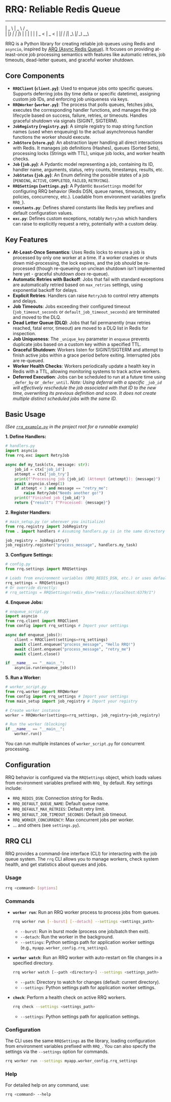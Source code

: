 # RRQ: Reliable Redis Queue

 ____    ____     ___
|  _ \  |  _ \   / _ \
| |_) | | |_) | | | | |
|  _ <  |  _ <  | |_| |
|_| \_\ |_| \_\  \__\_\

RRQ is a Python library for creating reliable job queues using Redis and `asyncio`, inspired by [ARQ (Async Redis Queue)](https://github.com/samuelcolvin/arq). It focuses on providing at-least-once job processing semantics with features like automatic retries, job timeouts, dead-letter queues, and graceful worker shutdown.

## Core Components

*   **`RRQClient` (`client.py`)**: Used to enqueue jobs onto specific queues. Supports deferring jobs (by time delta or specific datetime), assigning custom job IDs, and enforcing job uniqueness via keys.
*   **`RRQWorker` (`worker.py`)**: The process that polls queues, fetches jobs, executes the corresponding handler functions, and manages the job lifecycle based on success, failure, retries, or timeouts. Handles graceful shutdown via signals (SIGINT, SIGTERM).
*   **`JobRegistry` (`registry.py`)**: A simple registry to map string function names (used when enqueuing) to the actual asynchronous handler functions the worker should execute.
*   **`JobStore` (`store.py`)**: An abstraction layer handling all direct interactions with Redis. It manages job definitions (Hashes), queues (Sorted Sets), processing locks (Strings with TTL), unique job locks, and worker health checks.
*   **`Job` (`job.py`)**: A Pydantic model representing a job, containing its ID, handler name, arguments, status, retry counts, timestamps, results, etc.
*   **`JobStatus` (`job.py`)**: An Enum defining the possible states of a job (`PENDING`, `ACTIVE`, `COMPLETED`, `FAILED`, `RETRYING`).
*   **`RRQSettings` (`settings.py`)**: A Pydantic `BaseSettings` model for configuring RRQ behavior (Redis DSN, queue names, timeouts, retry policies, concurrency, etc.). Loadable from environment variables (prefix `RRQ_`).
*   **`constants.py`**: Defines shared constants like Redis key prefixes and default configuration values.
*   **`exc.py`**: Defines custom exceptions, notably `RetryJob` which handlers can raise to explicitly request a retry, potentially with a custom delay.

## Key Features

*   **At-Least-Once Semantics**: Uses Redis locks to ensure a job is processed by only one worker at a time. If a worker crashes or shuts down mid-processing, the lock expires, and the job *should* be re-processed (though re-queueing on unclean shutdown isn't implemented here yet - graceful shutdown *does* re-queue).
*   **Automatic Retries with Backoff**: Jobs that fail with standard exceptions are automatically retried based on `max_retries` settings, using exponential backoff for delays.
*   **Explicit Retries**: Handlers can raise `RetryJob` to control retry attempts and delays.
*   **Job Timeouts**: Jobs exceeding their configured timeout (`job_timeout_seconds` or `default_job_timeout_seconds`) are terminated and moved to the DLQ.
*   **Dead Letter Queue (DLQ)**: Jobs that fail permanently (max retries reached, fatal error, timeout) are moved to a DLQ list in Redis for inspection.
*   **Job Uniqueness**: The `_unique_key` parameter in `enqueue` prevents duplicate jobs based on a custom key within a specified TTL.
*   **Graceful Shutdown**: Workers listen for SIGINT/SIGTERM and attempt to finish active jobs within a grace period before exiting. Interrupted jobs are re-queued.
*   **Worker Health Checks**: Workers periodically update a health key in Redis with a TTL, allowing monitoring systems to track active workers.
*   **Deferred Execution**: Jobs can be scheduled to run at a future time using `_defer_by` or `_defer_until`.
    *Note: Using deferral with a specific `_job_id` will effectively reschedule the job associated with that ID to the new time, overwriting its previous definition and score. It does not create multiple distinct scheduled jobs with the same ID.*

## Basic Usage

*(See [`rrq_example.py`](examples/rrq_example.py) in the project root for a runnable example)*

**1. Define Handlers:**

```python
# handlers.py
import asyncio
from rrq.exc import RetryJob

async def my_task(ctx, message: str):
    job_id = ctx['job_id']
    attempt = ctx['job_try']
    print(f"Processing job {job_id} (Attempt {attempt}): {message}")
    await asyncio.sleep(1)
    if attempt < 3 and message == "retry_me":
        raise RetryJob("Needs another go!")
    print(f"Finished job {job_id}")
    return {"result": f"Processed: {message}"}
```

**2. Register Handlers:**

```python
# main_setup.py (or wherever you initialize)
from rrq.registry import JobRegistry
from . import handlers # Assuming handlers.py is in the same directory

job_registry = JobRegistry()
job_registry.register("process_message", handlers.my_task)
```

**3. Configure Settings:**

```python
# config.py
from rrq.settings import RRQSettings

# Loads from environment variables (RRQ_REDIS_DSN, etc.) or uses defaults
rrq_settings = RRQSettings()
# Or override directly:
# rrq_settings = RRQSettings(redis_dsn="redis://localhost:6379/1")
```

**4. Enqueue Jobs:**

```python
# enqueue_script.py
import asyncio
from rrq.client import RRQClient
from config import rrq_settings # Import your settings

async def enqueue_jobs():
    client = RRQClient(settings=rrq_settings)
    await client.enqueue("process_message", "Hello RRQ!")
    await client.enqueue("process_message", "retry_me")
    await client.close()

if __name__ == "__main__":
    asyncio.run(enqueue_jobs())
```

**5. Run a Worker:**

```python
# worker_script.py
from rrq.worker import RRQWorker
from config import rrq_settings # Import your settings
from main_setup import job_registry # Import your registry

# Create worker instance
worker = RRQWorker(settings=rrq_settings, job_registry=job_registry)

# Run the worker (blocking)
if __name__ == "__main__":
    worker.run()
```

You can run multiple instances of `worker_script.py` for concurrent processing.

## Configuration

RRQ behavior is configured via the `RRQSettings` object, which loads values from environment variables prefixed with `RRQ_` by default. Key settings include:

*   `RRQ_REDIS_DSN`: Connection string for Redis.
*   `RRQ_DEFAULT_QUEUE_NAME`: Default queue name.
*   `RRQ_DEFAULT_MAX_RETRIES`: Default retry limit.
*   `RRQ_DEFAULT_JOB_TIMEOUT_SECONDS`: Default job timeout.
*   `RRQ_WORKER_CONCURRENCY`: Max concurrent jobs per worker.
*   ... and others (see `settings.py`).

## RRQ CLI

RRQ provides a command-line interface (CLI) for interacting with the job queue system. The `rrq` CLI allows you to manage workers, check system health, and get statistics about queues and jobs.

### Usage

```bash
rrq <command> [options]
```

### Commands

- **`worker run`**: Run an RRQ worker process to process jobs from queues.
  ```bash
  rrq worker run [--burst] [--detach] --settings <settings_path>
  ```
  - `--burst`: Run in burst mode (process one job/batch then exit).
  - `--detach`: Run the worker in the background.
  - `--settings`: Python settings path for application worker settings (e.g., `myapp.worker_config.rrq_settings`).

- **`worker watch`**: Run an RRQ worker with auto-restart on file changes in a specified directory.
  ```bash
  rrq worker watch [--path <directory>] --settings <settings_path>
  ```
  - `--path`: Directory to watch for changes (default: current directory).
  - `--settings`: Python settings path for application worker settings.

- **`check`**: Perform a health check on active RRQ workers.
  ```bash
  rrq check --settings <settings_path>
  ```
  - `--settings`: Python settings path for application settings.


### Configuration

The CLI uses the same `RRQSettings` as the library, loading configuration from environment variables prefixed with `RRQ_`. You can also specify the settings via the `--settings` option for commands.

```bash
rrq worker run --settings myapp.worker_config.rrq_settings
```

### Help

For detailed help on any command, use:
```bash
rrq <command> --help
```
